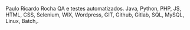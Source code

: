 Paulo Ricardo Rocha
QA e testes automatizados.
Java, Python, PHP, JS, HTML, CSS, Selenium, WIX, Wordpress, GIT, Github, Gitlab, SQL, MySQL, Linux, Batch,.
